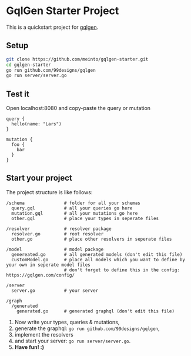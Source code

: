 # GqlGen Starter Project

This is a quickstart project for [gqlgen](https://github.com/99designs/gqlgen).

## Setup

```bash
git clone https://github.com/meinto/gqlgen-starter.git
cd gqlgen-starter
go run github.com/99designs/gqlgen
go run server/server.go
```

## Test it

Open localhost:8080 and copy-paste the query or mutation

```
query {
  hello(name: "Lars")
}
``` 

```
mutation {
  foo {
    bar
  }
}
```

## Start your project

The project structure is like follows:

```
/schema               # folder for all your schemas
  query.gql           # all your queries go here
  mutation.gql        # all your mutations go here
  other.gql           # place your types in seperate files

/resolver             # resolver package
  resolver.go         # root resolver
  other.go            # place other resolvers in seperate files

/model                # model package
  genereated.go       # all generated models (don't edit this file)
  customModel.go      # place all models which you want to define by your own in seperate model files
                      # don't forget to define this in the config: https://gqlgen.com/config/

/server
  server.go           # your server

/graph
  /generated
    generated.go      # generated graphql (don't edit this file)
```

1. Now write your types, queries & mutations,
2. generate the graphql: `go run github.com/99designs/gqlgen`, 
3. implement the resolvers
4. and start your server: `go run server/server.go`.
5. **Have fun! :)**


